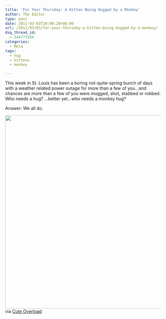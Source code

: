 ```yaml
---
title: 'For Your Thursday: A Kitten Being Hugged by a Monkey'
author: The Editor
type: post
date: 2011-03-03T20:00:20+00:00
url: /2011/03/03/for-your-thursday-a-kitten-being-hugged-by-a-monkey/
dsq_thread_id:
  - 244773164
categories:
  - Meta
tags:
  - hug
  - kittens
  - monkey

---
```

This week in St. Louis has been a boring not-quite-spring bunch of days with a weather related power outage for more than a few of you&#8230;and chances are more than a few of you were mugged, shot, stabbed or robbed. Who needs a hug? &#8230;better yet&#8230;who needs a monkey hug?

Answer: We all do.

[<img class="aligncenter size-full wp-image-9168" title="monkey_and_kitten" src="http://media.punchingkitty.com/wordpress/2011/03/monkey_and_kitten.jpeg" alt="" width="560" height="628" />][1]via <a href="http://cuteoverload.com/2011/02/24/mom-can-i-keep-him/" target="_blank">Cute Overload</a>

 [1]: http://media.punchingkitty.com/wordpress/2011/03/monkey_and_kitten.jpeg